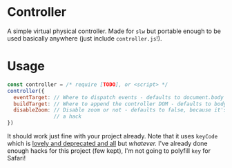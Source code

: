 # Controller

A simple virtual physical controller. Made for `slw` but portable enough to be used basically anywhere (just include `controller.js`!).

# Usage

```js
const controller = /* require [TODO], or <script> */
controller({
  eventTarget: // Where to dispatch events - defaults to document.body
  buildTarget: // Where to append the controller DOM - defaults to body again
  disableZoom: // Disable zoom or not - defaults to false, because it's kinda
               // a hack
})
```

It should work just fine with your project already. Note that it uses `keyCode` which is [lovely and deprecated and all](https://developer.mozilla.org/en-US/docs/Web/API/KeyboardEvent/keyCode) but *whatever.* I've already done enough hacks for this project (few kept), I'm not going to polyfill `key` for Safari!
